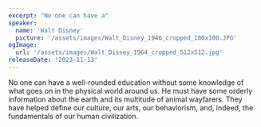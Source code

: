 ```yaml
---
excerpt: "No one can have a"
speaker:
  name: 'Walt Disney'
  picture: '/assets/images/Walt_Disney_1946_cropped_100x100.JPG'
ogImage:
  url: '/assets/images/Walt_Disney_1964_cropped_512x512.jpg'
releaseDate: '2023-11-13'
---
```


No one can have a well-rounded education without some knowledge of what goes on in the physical world around us. He must have some orderly information about the earth and its multitude of animal wayfarers. They have helped define our culture, our arts, our behaviorism, and, indeed, the fundamentals of our human civilization.
